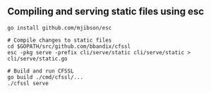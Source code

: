 ## Compiling and serving static files using esc

```
go install github.com/mjibson/esc

# Compile changes to static files 
cd $GOPATH/src/github.com/bbandix/cfssl
esc -pkg serve -prefix cli/serve/static cli/serve/static > cli/serve/static.go

# Build and run CFSSL
go build ./cmd/cfssl/...
./cfssl serve
```
